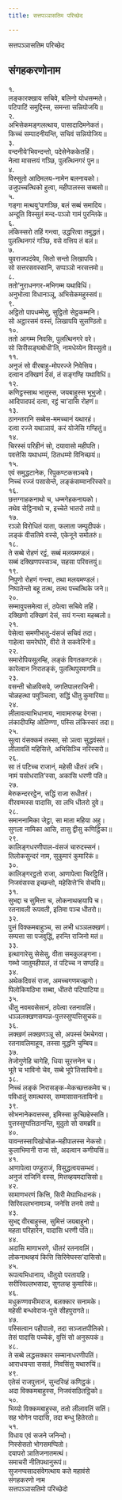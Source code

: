 ```yaml
---
title: सत्तपञ्ञासतिम परिच्छेद

---
```

सत्तपञ्ञासतिम परिच्छेद  


## संगहकरणोनाम

१.  
लङ्कारक्खाय सचिवे, बलिनो योधसम्मते।  
पटिपाटिं समुद्दिस्स, समन्ता सन्नियोजयि॥  
२.  
अभिसेकमङ्गलत्थाय, पासादादिमनेकतं।  
किच्चं सम्पादनीयन्ति, सचिवं सन्नियोजिय॥  
३.  
वन्दनीये’भिवन्दन्तो, पदेसेनेककेतहिं।  
नेत्वा मासत्तयं गञ्छि, पुलत्थिनगरं पुन॥  
४.  
विस्सुतो आदिमलय-नामेन बलनायको।  
उजुपच्चत्थिको हुत्वा, महीपालस्स सब्बसो॥  
५.  
गङ्गा मत्थयु’पागञ्छि, बलं सब्बं समादिय।  
अन्दूति विस्सुतं मन्द-पञ्ञो गामं पुरन्तिके॥  
६.  
लंकिस्सरो तहिं गन्त्वा, उद्धरित्वा तमुद्धतं।  
पुलत्थिनगरं गञ्छि, वसे वत्तिय तं बलं॥  
७.  
युवराजपदंयेव, सितो सन्तो लिखापयि।  
सो सत्तरसवस्सानि, सप्पञ्ञो नरसत्तमो॥  
८.  
ततो’नुराधनगर-मभिगम्म यथाविधिं।  
अनुभोत्वा विधानञ्ञू, अभिसेकमहुस्सवं॥  
९.  
अट्ठितो पापधम्मेसु, सुट्ठितो सेट्ठकम्मनि।  
सो अट्ठारसमं वस्सं, लिखापयि सुसण्ठितो॥  
१०.  
ततो आगम्म निवसि, पुलत्थिनगरे वरे।  
सो सिरीसङ्घबोधी’ति, नामधेय्येन विस्सुतो॥  
११.  
अनुजं सो वीरबाहु-मोपरज्जे निवेसिय।  
दत्वान दक्खिणं देसं, तं सङ्गण्हि यथाविधिं॥  
१२.  
कणिट्ठस्साथ भातुस्स, जयबाहुस्स भूभुजो।  
आदिपादपदं दत्वा, रट्ठं चा’दासि रोहणं॥  
१३.  
ठानन्तरानि सब्बेस-ममच्चानं यथारहं।  
दत्वा रज्जे यथाञायं, करं योजेसि गण्हितुं॥  
१४.  
चिरस्सं परिहीनं सो, दयावासो महीपति।  
पवत्तेसि यथाधम्मं, ठितधम्मो विनिच्छयं॥  
१५.  
एवं समुद्धटानेक, रिपुकण्टकसञ्चये।  
निच्चं रज्जं पसासेन्ते, लङ्कंसम्मानरिस्सरे॥  
१६.  
छत्तग्गाहकनाथो च, धम्मगेहकनायको।  
तथेव सेट्ठिनाथो च, इच्चेते भातरो तयो॥  
१७.  
रञ्ञो विरोधितं याता, फलाता जम्पुदीपकं।  
लङ्कं वीसतिमे वस्से, एकेनूने समोतरुं॥  
१८.  
ते सब्बे रोहणं रट्ठं, सब्बं मलयमण्डलं।  
सब्बं दक्खिणपस्सञ्च, सहसा परिवत्तयुं॥  
१९.  
निपुणो रोहणं गन्त्वा, तथा मलयमण्डलं।  
निघातेन्तो बहू तत्थ, तत्थ पच्चत्थिके जने॥  
२०.  
सम्मावुपसमेत्वा तं, ठपेत्वा सचिवे तहिं।  
दक्खिणो दक्खिणं देसं, सयं गन्त्वा महब्बलो॥  
२१.  
पेसेत्वा समणीभातु-वंसजं सचिवं तदा।  
गाहेत्वा समरेघोरे, वीरो ते सकवेरिनो॥  
२२.  
समारोपियसूलम्हि, लङ्कं विगतकण्टकं।  
कारेत्वान निरातङ्कं, पुलत्थिपुरमागमि॥  
२३.  
वसन्ती चोळविसये, जगतिपालराजिनी।  
चोळहत्था पमुञ्चित्वा, सद्धिं धीतु कुमारिया॥  
२४.  
लीलावत्याभिधानाय, नावामारुय्ह वेगसा।  
लंकादीपम्हि ओतिण्णा, पस्सि लंकिस्सरं तदा॥  
२५.  
सुत्वा वंसक्कमं तस्सा, सो ञत्वा सुद्धवंसतं।  
लीलावतिं महिसित्ते, अभिसिञ्चि नरिस्सरो॥  
२६.  
सा तं पटिच्च राजानं, महेसी धीतरं लभि।  
नामं यसोधराति’स्सा, अकासि धरणी पति॥  
२७.  
मेरुकन्दररट्ठेन, सद्धिं राजा सधीतरं।  
वीरवम्मस्स पादासि, सा लभि धीतरो दुवे॥  
२८.  
समाननामिका जेट्ठा, सा माता महिया अहु।  
सुगला नामिका आसि, तासु द्वीसु कणिट्ठिका॥  
२९.  
कालिङ्गधरणीपाल-वंसजं चारुदस्सनं।  
तिलोकसुन्दरं नाम, सुकुमारं कुमारिकं॥  
३०.  
कालिङ्गरट्ठतो राजा, आणापेत्वा चिरट्ठितिं।  
निजवंसस्स इच्छन्तो, महेसित्ते’भि सेचयि॥  
३१.  
सुभद्दा च सुमित्ता च, लोकनाथव्हयापि च।  
रतनावली रूपवती, इतिमा पञ्च धीतरो॥  
३२.  
पुत्तं विक्कमबाहुञ्च, सा लभी धञ्ञलक्खणं।  
सम्पत्ता सा पजवुद्धिं, हरन्ति राजिनो मतं॥  
३३.  
इत्थागारेसु सेसेसु, वीता समकुलङ्गना।  
गब्भो जातुमहीपालं, तं पटिच्च न सण्ठहि॥  
३४.  
अथेकदिवसं राजा, अमच्चगणमज्झगो।  
पिलोकियठिभा सब्बा, धीतरो पटिपाटिया॥  
३५.  
धीतु नवमवसेसानं, ठपेत्वा रतनावलिं।  
धञ्ञलक्खणसम्पन्न-पुत्तस्सुप्पत्तिसुचकं॥  
३६.  
लक्खणं लक्खणञ्ञू सो, अपस्सं पेमचेगवा।  
रतनावलिमाहूय, तस्सा मुद्धनि चुम्बिय॥  
३७.  
तेजोगुणेहि चागेहि, धिया सूरत्तनेन च।  
भूते च भाविनो चेव, सब्बे भूपे’तिसायिनो॥  
३८.  
निच्चं लङ्कं निरासङ्क-मेकच्छत्तकमेव च।  
पविधातुं समत्थस्स, सम्मासासनतायिनो॥  
३९.  
सोभनानेकवत्तस्स, इमिस्सा कुच्छिहेस्सति।  
पुत्तस्सुप्पत्तिठानन्ति, मुदुतो सो समब्रवि॥  
४०.  
यावन्तस्सापिखोचोळ-महीपालस्स नेकसो।  
कुलाभिमानी राजा सो, अदत्वान कणीयसिं॥  
४१.  
आणापेत्वा पण्डुराजं, विसुद्धत्वयसम्भवं।  
अनुजं राजिनिं वस्स, मित्तव्हयमदासिसो॥  
४२.  
सामाणभरणं कित्ति, सिरी मेघाभिधानकं।  
सिरिवल्लभनामञ्च, जनेसि तनये तयो॥  
४३.  
सुभद्द वीरबाहुस्स, सुमित्तं जयबाहुनो।  
महता परिहारेन, पादासि धरणी पति॥  
४४.  
अदासि माणाभरणे, धीतरं रतनावलिं।  
लोकनाथव्हयं कित्ति सिरिमेघस्स’दासिसो॥  
४५.  
रूपत्यभिधानाय, धीतुयो परतायहि।  
सरीरिवल्लभसादा, सुगलव्ह कुमारिकं॥  
४६.  
मधुकण्णवभीमराज, बलक्कार सनामके।  
महेसी बन्धवेराज-पुत्ते सीहपुरागते॥  
४७.  
पस्सित्वान पहीपालो, तदा सञ्जातपीतिको।  
तेसं पादासि पच्चेकं, वुत्तिं सो अनुरूपकं॥  
४८.  
ते सब्बे लद्धसक्कार सम्मानाधरणीपतिं।  
आराधयन्ता ससतं, निवसिंसु यथारुचिं॥  
४९.  
एतेसं राजपुत्तानं, सुन्दरिव्हं कणिट्ठकं।  
अदा विक्कमबाहुस्स, निजवंसठितट्ठिको॥  
५०.  
भिय्यो विक्कमबाहुस्स, ततो लीलावतिं सतिं।  
सह भोगेन पादासि, तदा बन्धु हितेरतो॥  
५१.  
विधाय एवं सजने जनिन्दो।  
निस्सेसतो भोगसमप्पितो।  
दयापरो ञातिजनातमत्थं।  
समाचरी नीतिपथानुरूपं॥  
सुजनप्पसादसंवेगत्थाय कते महावंसे  
संगहकरणो नाम  
सत्तपञ्ञासतिमो परिच्छेदो  